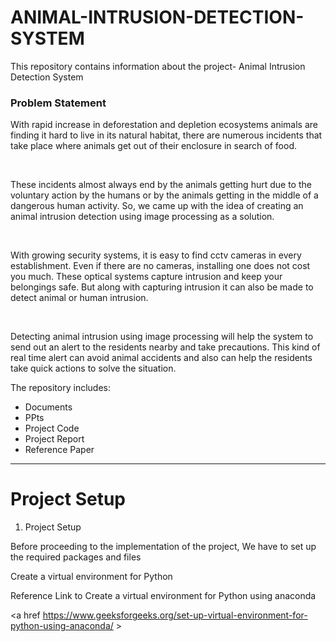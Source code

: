 # ANIMAL-INTRUSION-DETECTION-SYSTEM
This repository contains information about the project- Animal Intrusion Detection System

<h3> <b> Problem Statement </b> </h3>

<p>

With rapid increase in deforestation and depletion ecosystems animals are finding it hard to live in its natural habitat, there are numerous incidents that take place where animals get out of their enclosure in search of food.

 <br>
 
 These incidents almost always end by the animals getting hurt due to the voluntary action by the humans or by the animals getting in the middle of a dangerous human activity. So, we came up with the idea of creating an animal intrusion detection using image processing as a solution.

 <br>
 
With growing security systems, it is easy to find cctv cameras in every establishment. Even if there are no cameras, installing one does not cost you much. These optical systems capture intrusion and keep your belongings safe. But along with capturing intrusion it can also be made to detect animal or human intrusion.
 
<br>
 
Detecting animal intrusion using image processing will help the system to send out an alert to the residents nearby and take precautions. This kind of real time alert can avoid animal accidents and also can help the residents take quick actions to solve the situation.
<br>
</p>

The repository includes:


<ul>
  <li>Documents</li>
  <li>PPts</li>
 <li>Project Code</li>
 <li>Project Report</li>
   <li>Reference Paper</li>
</ul>  


-------------------------------------------------------------------------------------------------------------------------------------------------------------------------

<h1> Project Setup </h1>

<p>
 
1. Project Setup
 
Before proceeding to the implementation of the project, We have to set up the required packages and files

Create a virtual environment for Python

<p> Reference Link to Create a virtual environment for Python using anaconda </p>

 <a href https://www.geeksforgeeks.org/set-up-virtual-environment-for-python-using-anaconda/ > </a>
 
 
</p>



